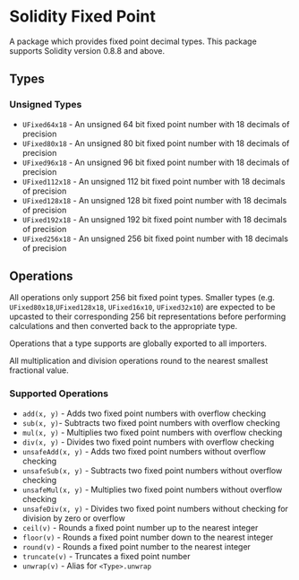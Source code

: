 # Solidity Fixed Point

A package which provides fixed point decimal types. This package supports Solidity version 0.8.8 and above.

## Types

### Unsigned Types

- `UFixed64x18` - An unsigned 64 bit fixed point number with 18 decimals of precision
- `UFixed80x18` - An unsigned 80 bit fixed point number with 18 decimals of precision
- `UFixed96x18` - An unsigned 96 bit fixed point number with 18 decimals of precision
- `UFixed112x18` - An unsigned 112 bit fixed point number with 18 decimals of precision
- `UFixed128x18` - An unsigned 128 bit fixed point number with 18 decimals of precision
- `UFixed192x18` - An unsigned 192 bit fixed point number with 18 decimals of precision
- `UFixed256x18` - An unsigned 256 bit fixed point number with 18 decimals of precision

## Operations

All operations only support 256 bit fixed point types. Smaller types (e.g. `UFixed80x18`,`UFixed128x18`, `UFixed16x10`, 
`UFixed32x10`) are expected to be upcasted to their corresponding 256 bit representations before performing calculations
and then converted back to the appropriate type.

Operations that a type supports are globally exported to all importers.

All multiplication and division operations round to the nearest smallest fractional value.

### Supported Operations

- `add(x, y)` - Adds two fixed point numbers with overflow checking
- `sub(x, y)`- Subtracts two fixed point numbers with overflow checking
- `mul(x, y)` - Multiplies two fixed point numbers with overflow checking
- `div(x, y)` - Divides two fixed point numbers with overflow checking
- `unsafeAdd(x, y)` - Adds two fixed point numbers without overflow checking
- `unsafeSub(x, y)` - Subtracts two fixed point numbers without overflow checking
- `unsafeMul(x, y)` - Multiplies two fixed point numbers without overflow checking
- `unsafeDiv(x, y)` - Divides two fixed point numbers without checking for division by zero or overflow
- `ceil(v)` - Rounds a fixed point number up to the nearest integer
- `floor(v)` - Rounds a fixed point number down to the nearest integer
- `round(v)` - Rounds a fixed point number to the nearest integer
- `truncate(v)` - Truncates a fixed point number
- `unwrap(v)` - Alias for `<Type>.unwrap`